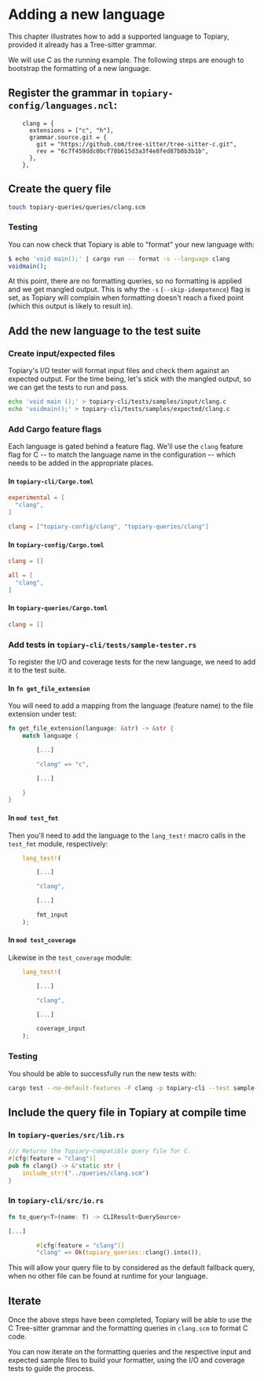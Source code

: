 # Adding a new language

This chapter illustrates how to add a supported language to Topiary,
provided it already has a Tree-sitter grammar.

We will use C as the running example. The following steps are enough to
bootstrap the formatting of a new language.

## Register the grammar in `topiary-config/languages.ncl`:

```nickel
    clang = {
      extensions = ["c", "h"],
      grammar.source.git = {
        git = "https://github.com/tree-sitter/tree-sitter-c.git",
        rev = "6c7f459ddc0bcf78b615d3a3f4e8fed87b8b3b1b",
      },
    },
```

## Create the query file

```sh
touch topiary-queries/queries/clang.scm
```

### Testing

You can now check that Topiary is able to "format" your new language
with:

```sh
$ echo 'void main();' | cargo run -- format -s --language clang
voidmain();
```

At this point, there are no formatting queries, so no formatting is
applied and we get mangled output. This is why the `-s`
(`--skip-idempotence`) flag is set, as Topiary will complain when
formatting doesn't reach a fixed point (which this output is likely to
result in).

## Add the new language to the test suite

### Create input/expected files

Topiary's I/O tester will format input files and check them against an
expected output. For the time being, let's stick with the mangled
output, so we can get the tests to run and pass.

```sh
echo 'void main ();' > topiary-cli/tests/samples/input/clang.c
echo 'voidmain();' > topiary-cli/tests/samples/expected/clang.c
```

### Add Cargo feature flags

Each language is gated behind a feature flag. We'll use the `clang`
feature flag for C -- to match the language name in the configuration --
which needs to be added in the appropriate places.

#### In `topiary-cli/Cargo.toml`

```toml
experimental = [
  "clang",
]

clang = ["topiary-config/clang", "topiary-queries/clang"]
```

#### In `topiary-config/Cargo.toml`

```toml
clang = []

all = [
  "clang",
]
```

#### In `topiary-queries/Cargo.toml`

```toml
clang = []
```

### Add tests in `topiary-cli/tests/sample-tester.rs`

To register the I/O and coverage tests for the new language, we need to
add it to the test suite.

#### In `fn get_file_extension`

You will need to add a mapping from the language (feature name) to the
file extension under test:

```rust
fn get_file_extension(language: &str) -> &str {
    match language {

        [...]

        "clang" => "c",

        [...]

    }
}
```

#### In `mod test_fmt`

Then you'll need to add the language to the `lang_test!` macro calls in
the `test_fmt` module, respectively:

```rust
    lang_test!(

        [...]

        "clang",

        [...]

        fmt_input
    );
```

#### In `mod test_coverage`

Likewise in the `test_coverage` module:

```rust
    lang_test!(

        [...]

        "clang",

        [...]

        coverage_input
    );
```

### Testing

You should be able to successfully run the new tests with:

```sh
cargo test --no-default-features -F clang -p topiary-cli --test sample-tester
```

## Include the query file in Topiary at compile time

### In `topiary-queries/src/lib.rs`

```rust
/// Returns the Topiary-compatible query file for C.
#[cfg(feature = "clang")]
pub fn clang() -> &'static str {
    include_str!("../queries/clang.scm")
}
```

### In `topiary-cli/src/io.rs`

```rust
fn to_query<T>(name: T) -> CLIResult<QuerySource>

[...]

        #[cfg(feature = "clang")]
        "clang" => Ok(topiary_queries::clang().into()),
```

This will allow your query file to by considered as the default fallback
query, when no other file can be found at runtime for your language.

## Iterate

Once the above steps have been completed, Topiary will be able to use
the C Tree-sitter grammar and the formatting queries in `clang.scm` to
format C code.

You can now iterate on the formatting queries and the respective input
and expected sample files to build your formatter, using the I/O and
coverage tests to guide the process.

